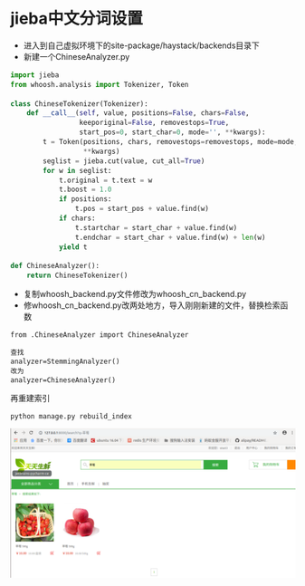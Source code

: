 # jieba中文分词设置
- 进入到自己虚拟环境下的site-package/haystack/backends目录下
- 新建一个ChineseAnalyzer.py
```python
import jieba
from whoosh.analysis import Tokenizer, Token

class ChineseTokenizer(Tokenizer):
    def __call__(self, value, positions=False, chars=False,
                 keeporiginal=False, removestops=True,
                 start_pos=0, start_char=0, mode='', **kwargs):
        t = Token(positions, chars, removestops=removestops, mode=mode,
                  **kwargs)
        seglist = jieba.cut(value, cut_all=True)
        for w in seglist:
            t.original = t.text = w
            t.boost = 1.0
            if positions:
                t.pos = start_pos + value.find(w)
            if chars:
                t.startchar = start_char + value.find(w)
                t.endchar = start_char + value.find(w) + len(w)
            yield t

def ChineseAnalyzer():
    return ChineseTokenizer()
```
- 复制whoosh_backend.py文件修改为whoosh_cn_backend.py
- 修whoosh_cn_backend.py改两处地方，导入刚刚新建的文件，替换检索函数
```text
from .ChineseAnalyzer import ChineseAnalyzer
```
```text
查找
analyzer=StemmingAnalyzer()
改为
analyzer=ChineseAnalyzer()
```
再重建索引
```text
python manage.py rebuild_index
```
![](mdImages/rebuid_index.png)
